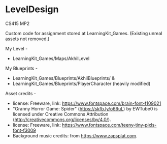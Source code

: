 # LevelDesign
 CS415 MP2

 Custom code for assignment stored at LearningKit_Games. (Existing unreal assets not removed.)
 
My Level -
 * LearningKit_Games/Maps/AkhilLevel


My Blueprints - 
 * LearningKit_Games/Blueprints/AkhilBlueprints/ & 
 * LearningKit_Games/Blueprints/PlayerCharacter (heavily modified)


Asset credits -
* license: Freeware,  link: https://www.fontspace.com/brain-font-f109021
* "Granny Horror Game: Spider" (https://skfb.ly/o66uL) by EWTube0 is licensed under Creative Commons Attribution (http://creativecommons.org/licenses/by/4.0/).
* license: Freeware,  link: https://www.fontspace.com/teeny-tiny-pixls-font-f3009
* Background music credits: from https://www.zapsplat.com.
